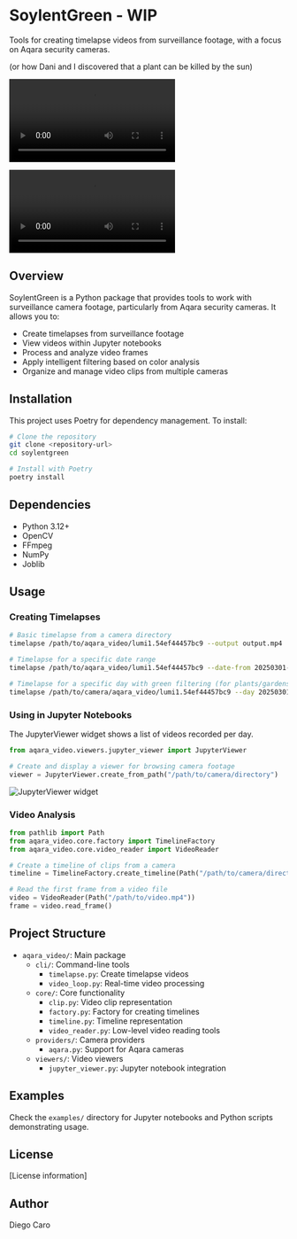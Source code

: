 # SoylentGreen - WIP

Tools for creating timelapse videos from surveillance footage, with a focus on Aqara security cameras.

(or how Dani and I discovered that a plant can be killed by the sun)

![Lavanda killed by the sun](assets/lavanda-480p.mp4)

![Wheatgrass growing up! - some mold spotted](assets/pasto-480p.mp4)


## Overview

SoylentGreen is a Python package that provides tools to work with surveillance camera footage, particularly from Aqara security cameras. It allows you to:

- Create timelapses from surveillance footage
- View videos within Jupyter notebooks
- Process and analyze video frames
- Apply intelligent filtering based on color analysis
- Organize and manage video clips from multiple cameras

## Installation

This project uses Poetry for dependency management. To install:

```bash
# Clone the repository
git clone <repository-url>
cd soylentgreen

# Install with Poetry
poetry install
```

## Dependencies

- Python 3.12+
- OpenCV
- FFmpeg
- NumPy
- Joblib

## Usage

### Creating Timelapses

```bash
# Basic timelapse from a camera directory
timelapse /path/to/aqara_video/lumi1.54ef44457bc9 --output output.mp4

# Timelapse for a specific date range
timelapse /path/to/aqara_video/lumi1.54ef44457bc9 --date-from 20250301-000000 --date-to 20250301-235959 --output output.mp4

# Timelapse for a specific day with green filtering (for plants/gardens)
timelapse /path/to/camera/aqara_video/lumi1.54ef44457bc9 --day 20250301 --green-threshold 0.3 --output output.mp4
```

### Using in Jupyter Notebooks
The JupyterViewer widget shows a list of videos recorded per day.

```python
from aqara_video.viewers.jupyter_viewer import JupyterViewer

# Create and display a viewer for browsing camera footage
viewer = JupyterViewer.create_from_path("/path/to/camera/directory")
```
![JupyterViewer widget](assets/jupyter_viewer.png)

### Video Analysis

```python
from pathlib import Path
from aqara_video.core.factory import TimelineFactory
from aqara_video.core.video_reader import VideoReader

# Create a timeline of clips from a camera
timeline = TimelineFactory.create_timeline(Path("/path/to/camera/directory"))

# Read the first frame from a video file
video = VideoReader(Path("/path/to/video.mp4"))
frame = video.read_frame()
```

## Project Structure

- `aqara_video/`: Main package
  - `cli/`: Command-line tools
    - `timelapse.py`: Create timelapse videos
    - `video_loop.py`: Real-time video processing
  - `core/`: Core functionality
    - `clip.py`: Video clip representation
    - `factory.py`: Factory for creating timelines
    - `timeline.py`: Timeline representation
    - `video_reader.py`: Low-level video reading tools
  - `providers/`: Camera providers
    - `aqara.py`: Support for Aqara cameras
  - `viewers/`: Video viewers
    - `jupyter_viewer.py`: Jupyter notebook integration

## Examples

Check the `examples/` directory for Jupyter notebooks and Python scripts demonstrating usage.

## License

[License information]

## Author

Diego Caro